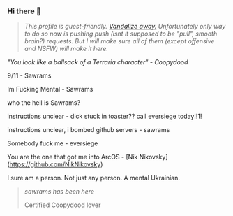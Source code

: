 ### Hi there 👋

> _This profile is guest-friendly. [Vandalize away.](https://github.com/eversiege/eversiege/edit/main/README.md) Unfortunately only way to do so now is pushing push (isnt it supposed to be "pull", smooth brain?) requests. But I will make sure all of them (except offensive and NSFW) will make it here._

<!-- PLEASE LEAVE YOUR NAME WHEN DONE!-->

_"You look like a ballsack of a Terraria character" - Coopydood_

9/11 - Sawrams

Im Fucking Mental - Sawrams

who the hell is Sawrams?

instructions unclear - dick stuck in toaster?? call eversiege today!!1!

instructions unclear, i bombed github servers - sawrams

Somebody fuck me - eversiege

You are the one that got me into ArcOS - [Nik Nikovsky] (https://github.com/NikNikovsky)

I sure am a person.
Not just any person.
A mental Ukrainian.

> _sawrams has been here_
>
> Certified Coopydood lover
<!-- This bio was infected by Coopydood -->

<!--
**eversiege/eversiege** is a ✨ _special_ ✨ repository because its `README.md` (this file) appears on your GitHub profile.

Here are some ideas to get you started:

- 🔭 I’m currently working on ...
- 🌱 I’m currently learning ...
- 👯 I’m looking to collaborate on ...
- 🤔 I’m looking for help with ...
- 💬 Ask me about ...
- 📫 How to reach me: ...
- 😄 Pronouns: ...
- ⚡ Fun fact: ...
-->
